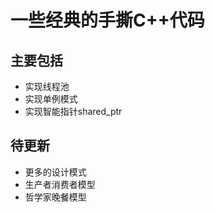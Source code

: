 # 一些经典的手撕C++代码

## 主要包括
* 实现线程池
* 实现单例模式
* 实现智能指针shared_ptr


## 待更新
* 更多的设计模式
* 生产者消费者模型
* 哲学家晚餐模型

